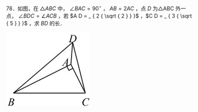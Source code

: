 78．如图，在 $\triangle A B C$ 中， $\angle B A C = 9 0 ^ { \circ }$ ， $A B { = } 2 A C$ ，点 $D$ 为△ABC 外一点， $\angle B D C = \angle A C B$ ，若 $A D = _ { 2 { \sqrt { 2 } } }$ ，$C D = _ { 3 { \sqrt { 5 } } }$ ，求 $B D$ 的长．

![](<../../qs_image_DB/专题1-2_一文吃透相似三角形12个模型·共14类题型（解析版）/d8e68684884587622f37b1a2d369f5b16ecd95b56ea2f4ad5ab6533fd77c795d.jpg>)
